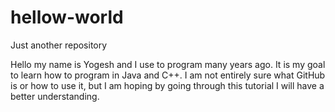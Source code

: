 # hellow-world
Just another repository

Hello my name is Yogesh and I use to program many years ago.  It is my goal to learn how to program in Java and C++. I am not entirely sure what GitHub is or how to use it, but I am hoping by going through this tutorial I will have a better understanding.  
